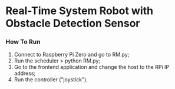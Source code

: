 # Real-Time System Robot with Obstacle Detection Sensor

### How To Run
1. Connect to Raspberry Pi Zero and go to RM.py;
2. Run the scheduler > python RM.py;
3. Go to the frontend application and change the host to the RPi IP address;
4. Run the controller ("joystick").
